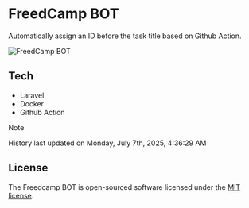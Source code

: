 # FreedCamp BOT

Automatically assign an ID before the task title based on Github Action.

![FreedCamp BOT](https://repository-images.githubusercontent.com/737932867/7d34798b-2680-471c-b089-a78a718d3d6a)

## Tech

- Laravel
- Docker
- Github Action

> [!NOTE]  
> History last updated on Monday, July 7th, 2025, 4:36:29 AM

## License

The Freedcamp BOT is open-sourced software licensed under the [MIT license](https://opensource.org/licenses/MIT).
